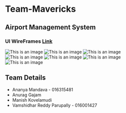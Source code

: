# Team-Mavericks


## Airport Management System
### UI WireFrames [Link](Documentation/Wireframes/)
![This is an image](https://github.com/gopinathsjsu/team-project-team-mavericks/blob/main/Documentation/Wireframes/airlinesemployeeloginflightschedule.png)
![This is an image](https://github.com/gopinathsjsu/team-project-team-mavericks/blob/main/Documentation/Wireframes/airportemployeeassigngateandbaggage.png)
![This is an image](https://github.com/gopinathsjsu/team-project-team-mavericks/blob/main/Documentation/Wireframes/airportemployeeview.png)
![This is an image](https://github.com/gopinathsjsu/team-project-team-mavericks/blob/main/Documentation/Wireframes/airportemployeeviewedit.png)
![This is an image](https://github.com/gopinathsjsu/team-project-team-mavericks/blob/main/Documentation/Wireframes/airportemployeeviewgate.png)
![This is an image](https://github.com/gopinathsjsu/team-project-team-mavericks/blob/main/Documentation/Wireframes/untitled_page.png)
![This is an image](https://github.com/gopinathsjsu/team-project-team-mavericks/blob/main/Documentation/Wireframes/employeeLoginPage.png)
## Team Details
* Ananya Mandava - 016315481
* Anurag Gajam
* Manish Kovelamudi
* Vamshidhar Reddy Parupally - 016001427
